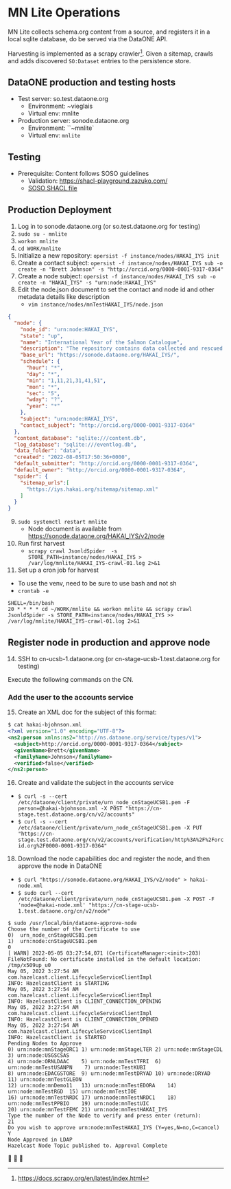 # MN Lite Operations 

MN Lite collects schema.org content from a source, and registers it in a local sqlite database, do be served via the DataONE API.

Harvesting is implemented as a scrapy crawler[^scrapy]. Given a sitemap, crawls and adds discovered `SO:Dataset` entries to the persistence store.

[^scrapy]: https://docs.scrapy.org/en/latest/index.html

## DataONE production and testing hosts

- Test server: so.test.dataone.org
    - Environment: ~vieglais
    - Virtual env: mnlite
- Production server: sonode.dataone.org
    - Environment: ``~mnlite`
    - Virtual env: `mnlite`

## Testing

- Prerequisite: Content follows SOSO guidelines
    - Validation: https://shacl-playground.zazuko.com/
    - [SOSO SHACL file](https://github.com/ESIPFed/science-on-schema.org/blob/develop/validation/shapegraphs/soso_common_v1.2.3.ttl)

## Production Deployment

1. Log in to sonode.dataone.org (or so.test.dataone.org for testing)
2. `sudo su - mnlite`
3. `workon mnlite`
4. `cd WORK/mnlite`
5. Initialize a new repository: `opersist -f instance/nodes/HAKAI_IYS init`
6. Create a contact subject: `opersist -f instance/nodes/HAKAI_IYS sub -o create -n "Brett Johnson" -s "http://orcid.org/0000-0001-9317-0364"`
7. Create a node subject: `opersist -f instance/nodes/HAKAI_IYS sub -o create -n "HAKAI_IYS" -s "urn:node:HAKAI_IYS"`
8. Edit the node.json document to set the contact and node id and other metadata details like description
    - `vim instance/nodes/mnTestHAKAI_IYS/node.json`
```json
{
  "node": {
    "node_id": "urn:node:HAKAI_IYS",
    "state": "up",
    "name": "International Year of the Salmon Catalogue",
    "description": "The repository contains data collected and rescued by the International Year of the Salmon project facilitated by the North Pacific Anadromous Fish Commission. The repository primarily contains physical and biogeochemical oceanographic data and fisheries trawl catch data describing salmon abundance and environmental conditions in the North Pacific Ocean collected from research expeditions in 2019, 2020, and 2022.",
    "base_url": "https://sonode.dataone.org/HAKAI_IYS/",
    "schedule": {
      "hour": "*",
      "day": "*",
      "min": "1,11,21,31,41,51",
      "mon": "*",
      "sec": "5",
      "wday": "?",
      "year": "*"
    },
    "subject": "urn:node:HAKAI_IYS",
    "contact_subject": "http://orcid.org/0000-0001-9317-0364"
  },
  "content_database": "sqlite:///content.db",
  "log_database": "sqlite:///eventlog.db",
  "data_folder": "data",
  "created": "2022-08-05T17:50:36+0000",
  "default_submitter": "http://orcid.org/0000-0001-9317-0364",
  "default_owner": "http://orcid.org/0000-0001-9317-0364",
  "spider": {
    "sitemap_urls":[
      "https://iys.hakai.org/sitemap/sitemap.xml"
    ]
  }
}

```
9. `sudo systemctl restart mnlite`
    - Node document is available from https://sonode.dataone.org/HAKAI_IYS/v2/node
11. Run first harvest
    - `scrapy crawl JsonldSpider  -s STORE_PATH=instance/nodes/HAKAI_IYS > /var/log/mnlite/HAKAI_IYS-crawl-01.log 2>&1`
12. Set up a cron job for harvest
- To use the venv, need to be sure to use bash and not sh
- `crontab -e`
```
SHELL=/bin/bash
20 * * * * cd ~/WORK/mnlite && workon mnlite && scrapy crawl JsonldSpider -s STORE_PATH=instance/nodes/HAKAI_IYS >> /var/log/mnlite/HAKAI_IYS-crawl-01.log 2>&1
```

## Register node in production and approve node

14. SSH to cn-ucsb-1.dataone.org (or cn-stage-ucsb-1.test.dataone.org for testing)

Execute the following commands on the CN.

### Add the user to the accounts service

15. Create an XML doc for the subject of this format:
```xml
$ cat hakai-bjohnson.xml
<?xml version="1.0" encoding="UTF-8"?>
<ns2:person xmlns:ns2="http://ns.dataone.org/service/types/v1">
  <subject>http://orcid.org/0000-0001-9317-0364</subject>
  <givenName>Brett</givenName>
  <familyName>Johnson</familyName>
  <verified>false</verified>
</ns2:person>
```

16. Create and validate the subject in the accounts service
- `$ curl -s --cert /etc/dataone/client/private/urn_node_cnStageUCSB1.pem -F person=@hakai-bjohnson.xml -X POST "https://cn-stage.test.dataone.org/cn/v2/accounts"`
- `$ curl -s --cert /etc/dataone/client/private/urn_node_cnStageUCSB1.pem -X PUT  "https://cn-stage.test.dataone.org/cn/v2/accounts/verification/http%3A%2F%2Forcid.org%2F0000-0001-9317-0364"`

18. Download the node capabilities doc and register the node, and then approve the node in DataONE
- `$ curl "https://sonode.dataone.org/HAKAI_IYS/v2/node" > hakai-node.xml`
- `$ sudo curl --cert /etc/dataone/client/private/urn_node_cnStageUCSB1.pem -X POST -F 'node=@hakai-node.xml' "https://cn-stage-ucsb-1.test.dataone.org/cn/v2/node"`

```
$ sudo /usr/local/bin/dataone-approve-node
Choose the number of the Certificate to use
0)	urn_node_cnStageUCSB1.pem
1)	urn:node:cnStageUCSB1.pem
0
[ WARN] 2022-05-05 03:27:54,071 (CertificateManager:<init>:203) FileNotFound: No certificate installed in the default location: /tmp/x509up_u0
May 05, 2022 3:27:54 AM com.hazelcast.client.LifecycleServiceClientImpl
INFO: HazelcastClient is STARTING
May 05, 2022 3:27:54 AM com.hazelcast.client.LifecycleServiceClientImpl
INFO: HazelcastClient is CLIENT_CONNECTION_OPENING
May 05, 2022 3:27:54 AM com.hazelcast.client.LifecycleServiceClientImpl
INFO: HazelcastClient is CLIENT_CONNECTION_OPENED
May 05, 2022 3:27:54 AM com.hazelcast.client.LifecycleServiceClientImpl
INFO: HazelcastClient is STARTED
Pending Nodes to Approve
0) urn:node:mnStageORC1	1) urn:node:mnStageLTER	2) urn:node:mnStageCDL	3) urn:node:USGSCSAS
4) urn:node:ORNLDAAC	5) urn:node:mnTestTFRI	6) urn:node:mnTestUSANPN	7) urn:node:TestKUBI
8) urn:node:EDACGSTORE	9) urn:node:mnTestDRYAD	10) urn:node:DRYAD	11) urn:node:mnTestGLEON
12) urn:node:mnDemo11	13) urn:node:mnTestEDORA	14) urn:node:mnTestRGD	15) urn:node:mnTestIOE
16) urn:node:mnTestNRDC	17) urn:node:mnTestNRDC1	18) urn:node:mnTestPPBIO	19) urn:node:mnTestUIC
20) urn:node:mnTestFEMC	21) urn:node:mnTestHAKAI_IYS
Type the number of the Node to verify and press enter (return):
21
Do you wish to approve urn:node:mnTestHAKAI_IYS (Y=yes,N=no,C=cancel)
Y
Node Approved in LDAP
Hazelcast Node Topic published to. Approval Complete
```

:tada: :tada: :tada:


